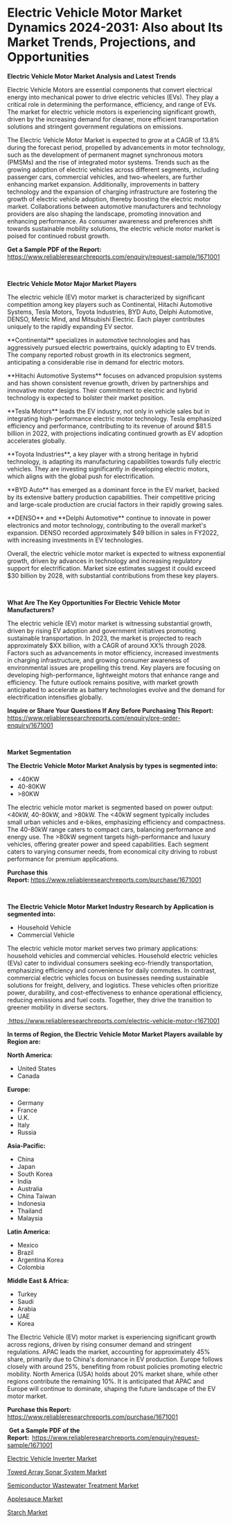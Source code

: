 <p><h1>Electric Vehicle Motor Market Dynamics 2024-2031: Also about Its Market Trends, Projections, and Opportunities</h1></p><p><strong>Electric Vehicle Motor Market Analysis and Latest Trends</strong></p>
<p><p>Electric Vehicle Motors are essential components that convert electrical energy into mechanical power to drive electric vehicles (EVs). They play a critical role in determining the performance, efficiency, and range of EVs. The market for electric vehicle motors is experiencing significant growth, driven by the increasing demand for cleaner, more efficient transportation solutions and stringent government regulations on emissions.</p><p>The Electric Vehicle Motor Market is expected to grow at a CAGR of 13.8% during the forecast period, propelled by advancements in motor technology, such as the development of permanent magnet synchronous motors (PMSMs) and the rise of integrated motor systems. Trends such as the growing adoption of electric vehicles across different segments, including passenger cars, commercial vehicles, and two-wheelers, are further enhancing market expansion. Additionally, improvements in battery technology and the expansion of charging infrastructure are fostering the growth of electric vehicle adoption, thereby boosting the electric motor market. Collaborations between automotive manufacturers and technology providers are also shaping the landscape, promoting innovation and enhancing performance. As consumer awareness and preferences shift towards sustainable mobility solutions, the electric vehicle motor market is poised for continued robust growth.</p></p>
<p><strong>Get a Sample PDF of the Report:&nbsp;</strong> <a href="https://www.reliableresearchreports.com/enquiry/request-sample/1671001?utm_campaign=37&utm_medium=2&utm_source=Github&utm_content=ia&utm_term=09102024&utm_id=electric-vehicle-motor">https://www.reliableresearchreports.com/enquiry/request-sample/1671001</a></p>
<p>&nbsp;</p>
<p><strong>Electric Vehicle Motor Major Market Players</strong></p>
<p><p>The electric vehicle (EV) motor market is characterized by significant competition among key players such as Continental, Hitachi Automotive Systems, Tesla Motors, Toyota Industries, BYD Auto, Delphi Automotive, DENSO, Metric Mind, and Mitsubishi Electric. Each player contributes uniquely to the rapidly expanding EV sector.</p><p>**Continental** specializes in automotive technologies and has aggressively pursued electric powertrains, quickly adapting to EV trends. The company reported robust growth in its electronics segment, anticipating a considerable rise in demand for electric motors.</p><p>**Hitachi Automotive Systems** focuses on advanced propulsion systems and has shown consistent revenue growth, driven by partnerships and innovative motor designs. Their commitment to electric and hybrid technology is expected to bolster their market position.</p><p>**Tesla Motors** leads the EV industry, not only in vehicle sales but in integrating high-performance electric motor technology. Tesla emphasized efficiency and performance, contributing to its revenue of around $81.5 billion in 2022, with projections indicating continued growth as EV adoption accelerates globally.</p><p>**Toyota Industries**, a key player with a strong heritage in hybrid technology, is adapting its manufacturing capabilities towards fully electric vehicles. They are investing significantly in developing electric motors, which aligns with the global push for electrification.</p><p>**BYD Auto** has emerged as a dominant force in the EV market, backed by its extensive battery production capabilities. Their competitive pricing and large-scale production are crucial factors in their rapidly growing sales.</p><p>**DENSO** and **Delphi Automotive** continue to innovate in power electronics and motor technology, contributing to the overall market's expansion. DENSO recorded approximately $49 billion in sales in FY2022, with increasing investments in EV technologies.</p><p>Overall, the electric vehicle motor market is expected to witness exponential growth, driven by advances in technology and increasing regulatory support for electrification. Market size estimates suggest it could exceed $30 billion by 2028, with substantial contributions from these key players.</p></p>
<p>&nbsp;</p>
<p><strong>What Are The Key Opportunities For Electric Vehicle Motor Manufacturers?</strong></p>
<p><p>The electric vehicle (EV) motor market is witnessing substantial growth, driven by rising EV adoption and government initiatives promoting sustainable transportation. In 2023, the market is projected to reach approximately $XX billion, with a CAGR of around XX% through 2028. Factors such as advancements in motor efficiency, increased investments in charging infrastructure, and growing consumer awareness of environmental issues are propelling this trend. Key players are focusing on developing high-performance, lightweight motors that enhance range and efficiency. The future outlook remains positive, with market growth anticipated to accelerate as battery technologies evolve and the demand for electrification intensifies globally.</p></p>
<p><strong>Inquire or Share Your Questions If Any Before Purchasing This Report:</strong> <a href="https://www.reliableresearchreports.com/enquiry/pre-order-enquiry/1671001?utm_campaign=37&utm_medium=2&utm_source=Github&utm_content=ia&utm_term=09102024&utm_id=electric-vehicle-motor">https://www.reliableresearchreports.com/enquiry/pre-order-enquiry/1671001</a></p>
<p>&nbsp;</p>
<p><strong>Market Segmentation</strong></p>
<p><strong>The Electric Vehicle Motor Market Analysis by types is segmented into:</strong></p>
<p><ul><li><40KW</li><li>40-80KW</li><li>>80KW</li></ul></p>
<p><p>The electric vehicle motor market is segmented based on power output: <40kW, 40-80kW, and >80kW. The <40kW segment typically includes small urban vehicles and e-bikes, emphasizing efficiency and compactness. The 40-80kW range caters to compact cars, balancing performance and energy use. The >80kW segment targets high-performance and luxury vehicles, offering greater power and speed capabilities. Each segment caters to varying consumer needs, from economical city driving to robust performance for premium applications.</p></p>
<p><strong>Purchase this Report:&nbsp;</strong><a href="https://www.reliableresearchreports.com/purchase/1671001?utm_campaign=37&utm_medium=2&utm_source=Github&utm_content=ia&utm_term=09102024&utm_id=electric-vehicle-motor">https://www.reliableresearchreports.com/purchase/1671001</a></p>
<p>&nbsp;</p>
<p><strong>The Electric Vehicle Motor Market Industry Research by Application is segmented into:</strong></p>
<p><ul><li>Household Vehicle</li><li>Commercial Vehicle</li></ul></p>
<p><p>The electric vehicle motor market serves two primary applications: household vehicles and commercial vehicles. Household electric vehicles (EVs) cater to individual consumers seeking eco-friendly transportation, emphasizing efficiency and convenience for daily commutes. In contrast, commercial electric vehicles focus on businesses needing sustainable solutions for freight, delivery, and logistics. These vehicles often prioritize power, durability, and cost-effectiveness to enhance operational efficiency, reducing emissions and fuel costs. Together, they drive the transition to greener mobility in diverse sectors.</p></p>
<p><a href="https://www.reliableresearchreports.com/electric-vehicle-motor-r1671001?utm_campaign=37&utm_medium=2&utm_source=Github&utm_content=ia&utm_term=09102024&utm_id=electric-vehicle-motor">&nbsp;https://www.reliableresearchreports.com/electric-vehicle-motor-r1671001</a></p>
<p><strong>In terms of Region, the Electric Vehicle Motor Market Players available by Region are:</strong></p>
<p>
    <p> <strong> North America: </strong>
        <ul>
            <li>United States</li>
            <li>Canada</li>
        </ul>
        </p> 
    <p> <strong> Europe: </strong>
        <ul>
            <li>Germany</li>
            <li>France</li>
            <li>U.K.</li>
            <li>Italy</li>
            <li>Russia</li>
        </ul>
        </p> 
    <p> <strong> Asia-Pacific: </strong>
        <ul>
            <li>China</li>
            <li>Japan</li>
            <li>South Korea</li>
            <li>India</li>
            <li>Australia</li>
            <li>China Taiwan</li>
            <li>Indonesia</li>
            <li>Thailand</li>
            <li>Malaysia</li>
        </ul>
        </p> 
    <p> <strong> Latin America: </strong>
        <ul>
            <li>Mexico</li>
            <li>Brazil</li>
            <li>Argentina Korea</li>
            <li>Colombia</li>
        </ul>
        </p> 
    <p> <strong> Middle East & Africa: </strong>
        <ul>
            <li>Turkey</li>
            <li>Saudi</li>
            <li>Arabia</li>
            <li>UAE</li>
            <li>Korea</li>
        </ul>
    </p>
    </p>
<p><p>The Electric Vehicle (EV) motor market is experiencing significant growth across regions, driven by rising consumer demand and stringent regulations. APAC leads the market, accounting for approximately 45% share, primarily due to China's dominance in EV production. Europe follows closely with around 25%, benefiting from robust policies promoting electric mobility. North America (USA) holds about 20% market share, while other regions contribute the remaining 10%. It is anticipated that APAC and Europe will continue to dominate, shaping the future landscape of the EV motor market.</p></p>
<p><strong>Purchase this Report: </strong><a href="https://www.reliableresearchreports.com/purchase/1671001?utm_campaign=37&utm_medium=2&utm_source=Github&utm_content=ia&utm_term=09102024&utm_id=electric-vehicle-motor">https://www.reliableresearchreports.com/purchase/1671001</a></p>
<p>&nbsp;<strong>Get a Sample PDF of the Report:&nbsp;&nbsp;</strong><a href="https://www.reliableresearchreports.com/enquiry/request-sample/1671001?utm_campaign=37&utm_medium=2&utm_source=Github&utm_content=ia&utm_term=09102024&utm_id=electric-vehicle-motor">https://www.reliableresearchreports.com/enquiry/request-sample/1671001</a></p>
<p><strong></strong></p>
<p><p><a href="https://github.com/LacThu1/Market-Research-Report-List-1/blob/main/electric-vehicle-inverter-market.md?utm_campaign=37&utm_medium=2&utm_source=Github&utm_content=ia&utm_term=09102024&utm_id=electric-vehicle-motor">Electric Vehicle Inverter Market</a></p><p><a href="https://www.linkedin.com/pulse/global-towed-array-sonar-system-market-share-growth-opportunities-yy0ae?utm_campaign=37&utm_medium=2&utm_source=Github&utm_content=ia&utm_term=09102024&utm_id=electric-vehicle-motor">Towed Array Sonar System Market</a></p><p><a href="https://www.linkedin.com/pulse/exploring-semiconductor-wastewater-treatment-market-dynamics-mfnze?utm_campaign=37&utm_medium=2&utm_source=Github&utm_content=ia&utm_term=09102024&utm_id=electric-vehicle-motor">Semiconductor Wastewater Treatment Market</a></p><p><a href="https://issuu.com/reportprime-2/docs/applesauce-market-size-2030.pptx_63cb4da633ab13?utm_campaign=37&utm_medium=2&utm_source=Github&utm_content=ia&utm_term=09102024&utm_id=electric-vehicle-motor">Applesauce Market</a></p><p><a href="https://issuu.com/reportprime-2/docs/starch-market-size-2030.pptx_c21c0c61ccae68?utm_campaign=37&utm_medium=2&utm_source=Github&utm_content=ia&utm_term=09102024&utm_id=electric-vehicle-motor">Starch Market</a></p></p>